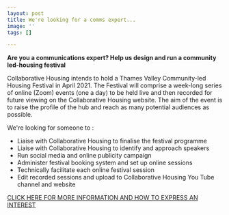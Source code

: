 ```yaml
---
layout: post
title: We're looking for a comms expert...
image: ''
tags: []

---
```

**Are you a communications expert? Help us design and run a community led-housing festival**

Collaborative Housing intends to hold a Thames Valley Community-led Housing Festival in April 2021. The Festival will comprise a week-long series of online (Zoom) events (one a day) to be held live and then recorded for future viewing on the Collaborative Housing website. The aim of the event is to raise the profile of the hub and reach as many potential audiences as possible.

We're looking for someone to :

* Liaise with Collaborative Housing to finalise the festival programme 
* Liaise with Collaborative Housing to identify and approach speakers 
* Run social media and online publicity campaign 
* Administer festival booking system and set up online sessions 
* Technically facilitate each online festival session
* Edit recorded sessions and upload to Collaborative Housing You Tube channel and website

[CLICK HERE FOR MORE INFORMATION AND HOW TO EXPRESS AN INTEREST]()